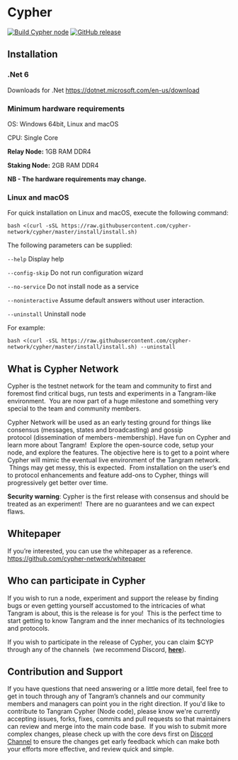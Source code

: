 # Cypher

[![Build Cypher node](https://github.com/cypher-network/cypher/workflows/build%20cypher%20node/badge.svg)](https://github.com/cypher-network/cypher/commits/master/)
[![GitHub release](https://img.shields.io/github/release/cypher-network/cypher.svg)](https://GitHub.com/cypher-network/cypher/releases/)

## Installation

### .Net 6

Downloads for .Net
https://dotnet.microsoft.com/en-us/download


### Minimum hardware requirements

OS: Windows 64bit, Linux and macOS

CPU: Single Core

**Relay Node:** 1GB RAM DDR4

**Staking Node:** 2GB RAM DDR4

**NB - The hardware requirements may change.**

### Linux and macOS

For quick installation on Linux and macOS, execute the following command:

```shell
bash <(curl -sSL https://raw.githubusercontent.com/cypher-network/cypher/master/install/install.sh)
```

The following parameters can be supplied:

`--help`
Display help
  
`--config-skip`
Do not run configuration wizard

`--no-service`
Do not install node as a service

`--noninteractive`
Assume default answers without user interaction.

`--uninstall`
Uninstall node

For example:

```shell
bash <(curl -sSL https://raw.githubusercontent.com/cypher-network/cypher/master/install/install.sh) --uninstall
```

## What is Cypher Network
Cypher is the testnet network for the team and community to first and foremost find critical bugs, run tests and experiments in a Tangram-like environment.  You are now part of a huge milestone and something very special to the team and community members.

Cypher Network will be used as an early testing ground for things like consensus (messages, states and broadcasting) and gossip protocol (dissemination of members - membership).  Have fun on Cypher and learn more about Tangram!  Explore the open-source code, setup your node, and explore the features. The objective here is to get to a point where Cypher will mimic the eventual live environment of the Tangram network.  Things may get messy, this is expected.  From installation on the user’s end to protocol enhancements and feature add-ons to Cypher, things will progressively get better over time.

**Security warning**: Cypher is the first release with consensus and should be treated as an experiment!  There are no guarantees and we can expect flaws.

## Whitepaper
If you’re interested, you can use the whitepaper as a reference.
https://github.com/cypher-network/whitepaper

## Who can participate in Cypher
If you wish to run a node, experiment and support the release by finding bugs or even getting yourself accustomed to the intricacies of what Tangram is about, this is the release is for you!  This is the perfect time to start getting to know Tangram and the inner mechanics of its technologies and protocols.

If you wish to participate in the release of Cypher, you can claim $CYP through any of the channels  (we recommend Discord, [**here**](https://discord.gg/6DT3yFhXCB)).

## Contribution and Support
If you have questions that need answering or a little more detail, feel free to get in touch through any of Tangram’s channels and our community members and managers can point you in the right direction.
If you'd like to contribute to Tangram Cypher (Node code), please know we're currently accepting issues, forks, fixes, commits and pull requests so that maintainers can review and merge into the main code base.  If you wish to submit more complex changes, please check up with the core devs first on [Discord Channel](https://discord.gg/6DT3yFhXCB) to ensure the changes get early feedback which can make both your efforts more effective, and review quick and simple.
